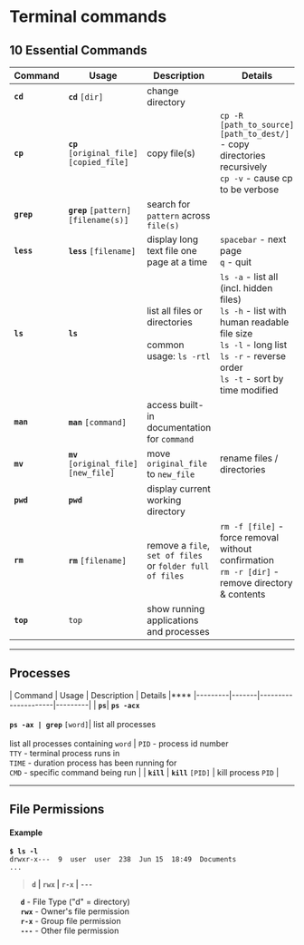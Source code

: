 # Terminal commands

## **10 Essential Commands**
| Command | Usage | Description         | Details |
|---------|-------|---------------------|---------| 
| **`cd`** | **`cd`** `[dir]` | change directory | 
| **`cp`** | **`cp`** `[original_file] [copied_file]` | copy file(s) | `cp -R [path_to_source] [path_to_dest/]` - copy directories recursively <br> `cp -v` - cause cp to be verbose |
| **`grep`** | **`grep`** `[pattern] [filename(s)]` | search for `pattern` across `file(s)` |
| **`less`** | **`less`** `[filename]` | display long text file one page at a time | `spacebar` - next page <br> `q` - quit |
| **`ls`** | **`ls`** | list all files or directories <br><br> common usage: `ls -rtl`| `ls -a` - list all (incl. hidden files) <br> `ls -h` - list with human readable file size <br> `ls -l` - long list <br> `ls -r` - reverse order <br> `ls -t` - sort by time modified |
| **`man`** | **`man`** `[command]` | access built-in documentation for `command` |
| **`mv`** | **`mv`** `[original_file]` `[new_file]` | move `original_file` to `new_file` | rename files / directories 
| **`pwd`** | **`pwd`** | display current working directory 
| **`rm`** | **`rm`** `[filename]` | remove a `file`, `set of files` or `folder full of files` | `rm -f [file]` - force removal without confirmation <br>`rm -r [dir]` - remove directory & contents |
| **`top`** | `top` | show running applications and processes |

---
## **Processes**

| Command | Usage | Description         | Details |****
|---------|-------|---------------------|---------|
| **`ps`**| **`ps -acx`**<br><br> **`ps -ax | grep`** `[word]`| list all processes <br><br>list all processes containing `word`  | `PID` - process id number <br> `TTY` - terminal process runs in <br> `TIME` - duration process has been running for <br> `CMD` - specific command being run |
| **`kill`** | **`kill`** `[PID]` | kill process `PID` |

---
## **File Permissions**
#### Example
<pre><code><b>$ ls -l</b>
drwxr-x---  9  user  user  238  Jun 15  18:49  Documents
...
</code></pre>
> **`d` | `rwx` | `r-x` | `---`**

&nbsp;&nbsp;&nbsp;&nbsp;&nbsp;**`d`** - File Type ("d" = directory) <br>
&nbsp;&nbsp;&nbsp;&nbsp;&nbsp;**`rwx`** - Owner's file permission <br>
&nbsp;&nbsp;&nbsp;&nbsp;&nbsp;**`r-x`** - Group file permission <br>
&nbsp;&nbsp;&nbsp;&nbsp;&nbsp;**`---`** - Other file permission 